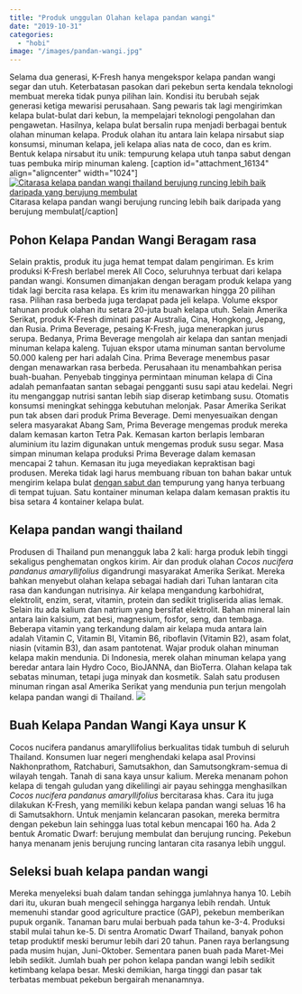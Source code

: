 ```yaml
---
title: "Produk unggulan Olahan kelapa pandan wangi"
date: "2019-10-31"
categories: 
  - "hobi"
image: "/images/pandan-wangi.jpg"
---
```


Selama dua generasi, K-Fresh hanya mengekspor kelapa pandan wangi segar dan utuh. Keterbatasan pasokan dari pekebun serta kendala teknologi membuat mereka tidak punya pilihan lain. Kondisi itu berubah sejak generasi ketiga mewarisi perusahaan. Sang pewaris tak lagi mengirimkan kelapa bulat-bulat dari kebun, la mempelajari teknologi pengolahan dan pengawetan. Hasilnya, kelapa bulat bersalin rupa menjadi berbagai bentuk olahan minuman kelapa. Produk olahan itu antara lain kelapa nirsabut siap konsumsi, minuman kelapa, jeli kelapa alias nata de coco, dan es krim. Bentuk kelapa nirsabut itu unik: tempurung kelapa utuh tanpa sabut dengan tuas pembuka mirip minuman kaleng. \[caption id="attachment\_16134" align="aligncenter" width="1024"\][![Citarasa kelapa pandan wangi thailand berujung runcing lebih baik daripada yang berujung membulat](/images/pohon-kelapa-pandan-wangi-1024x576.jpg)](http://localhost/mitra/wp-content/uploads/2019/10/pohon-kelapa-pandan-wangi.jpg) Citarasa kelapa pandan wangi berujung runcing lebih baik daripada yang berujung membulat\[/caption\]

## Pohon Kelapa Pandan Wangi Beragam rasa

Selain praktis, produk itu juga hemat tempat dalam pengiriman. Es krim produksi K-Fresh berlabel merek All Coco, seluruhnya terbuat dari kelapa pandan wangi. Konsumen dimanjakan dengan beragam produk kelapa yang tidak lagi bercita rasa kelapa. Es krim itu menawarkan hingga 20 pilihan rasa. Pilihan rasa berbeda juga terdapat pada jeli kelapa. Volume ekspor tahunan produk olahan itu setara 20-juta buah kelapa utuh. Selain Amerika Serikat, produk K-Fresh diminati pasar Australia, Cina, Hongkong, Jepang, dan Rusia. Prima Beverage, pesaing K-Fresh, juga menerapkan jurus serupa. Bedanya, Prima Beverage mengolah air kelapa dan santan menjadi minuman kelapa kaleng. Tujuan ekspor utama minuman santan bervolume 50.000 kaleng per hari adalah Cina. Prima Beverage menembus pasar dengan menawarkan rasa berbeda. Perusahaan itu menambahkan perisa buah-buahan. Penyebab tingginya permintaan minuman kelapa di Cina adalah pemanfaatan santan sebagai pengganti susu sapi atau kedelai. Negri itu menganggap nutrisi santan lebih siap diserap ketimbang susu. Otomatis konsumsi meningkat sehingga kebutuhan melonjak. Pasar Amerika Serikat pun tak absen dari produk Prima Beverage. Demi menyesuaikan dengan selera masyarakat Abang Sam, Prima Beverage mengemas produk mereka dalam kemasan karton Tetra Pak. Kemasan karton berlapis lembaran aluminium itu lazim digunakan untuk mengemas produk susu segar. Masa simpan minuman kelapa produksi Prima Beverage dalam kemasan mencapai 2 tahun. Kemasan itu juga meyediakan kepraktisan bagi produsen. Mereka tidak lagi harus membuang ribuan ton bahan bakar untuk mengirim kelapa bulat [dengan sabut dan](http://localhost/mitra/budidaya-manggis-dengan-teknik-kaki.html) tempurung yang hanya terbuang di tempat tujuan. Satu kontainer minuman kelapa dalam kemasan praktis itu bisa setara 4 kontainer kelapa bulat.

## Kelapa pandan wangi thailand

Produsen di Thailand pun menangguk laba 2 kali: harga produk lebih tinggi sekaligus penghematan ongkos kirim. Air dan produk olahan _Cocos nucifera pandanus amaryllifolius_ digandrungi masyarakat Amerika Serikat. Mereka bahkan menyebut olahan kelapa sebagai hadiah dari Tuhan lantaran cita rasa dan kandungan nutrisinya. Air kelapa mengandung karbohidrat, elektrolit, enzim, serat, vitamin, protein dan sedikit trigliserida alias lemak. Selain itu ada kalium dan natrium yang bersifat elektrolit. Bahan mineral lain antara lain kalsium, zat besi, magnesium, fosfor, seng, dan tembaga. Beberapa vitamin yang terkandung dalam air kelapa muda antara lain adalah Vitamin C, Vitamin BI, Vitamin B6, riboflavin (Vitamin B2), asam folat, niasin (vitamin B3), dan asam pantotenat. Wajar produk olahan minuman kelapa makin mendunia. Di Indonesia, merek olahan minuman kelapa yang beredar antara lain Hydro Coco, BioJANNA, dan BioTerra. Olahan kelapa tak sebatas minuman, tetapi juga minyak dan kosmetik. Salah satu produsen minuman ringan asal Amerika Serikat yang mendunia pun terjun mengolah kelapa pandan wangi di Thailand. [![](/images/kelapa-pandan-wangi-1024x576.jpg)](http://localhost/mitra/wp-content/uploads/2019/10/kelapa-pandan-wangi.jpg)

## Buah Kelapa Pandan Wangi Kaya unsur K

Cocos nucifera pandanus amaryllifolius berkualitas tidak tumbuh di seluruh Thailand. Konsumen luar negeri menghendaki kelapa asal Provinsi Nakhonprathom, Ratchaburi, Samutsakhon, dan Samutsongkram-semua di wilayah tengah. Tanah di sana kaya unsur kalium. Mereka menanam pohon kelapa di tengah guludan yang dikelilingi air payau sehingga menghasilkan _Cocos nucifera pandanus amaryllifolius_ bercitarasa khas. Cara itu juga dilakukan K-Fresh, yang memiliki kebun kelapa pandan wangi seluas 16 ha di Samutsakhorn. Untuk menjamin kelancaran pasokan, mereka bermitra dengan pekebun lain sehingga luas total kebun mencapai 160 ha. Ada 2 bentuk Aromatic Dwarf: berujung membulat dan berujung runcing. Pekebun hanya menanam jenis berujung runcing lantaran cita rasanya lebih unggul.

## Seleksi buah kelapa pandan wangi

Mereka menyeleksi buah dalam tandan sehingga jumlahnya hanya 10. Lebih dari itu, ukuran buah mengecil sehingga harganya lebih rendah. Untuk memenuhi standar good agriculture practice (GAP), pekebun memberikan pupuk organik. Tanaman baru mulai berbuah pada tahun ke-3-4. Produksi stabil mulai tahun ke-5. Di sentra Aromatic Dwarf Thailand, banyak pohon tetap produktif meski berumur lebih dari 20 tahun. Panen raya berlangsung pada musim hujan, Juni-Oktober. Sementara panen buah pada Maret-Mei lebih sedikit. Jumlah buah per pohon kelapa pandan wangi lebih sedikit ketimbang kelapa besar. Meski demikian, harga tinggi dan pasar tak terbatas membuat pekebun bergairah menanamnya.

